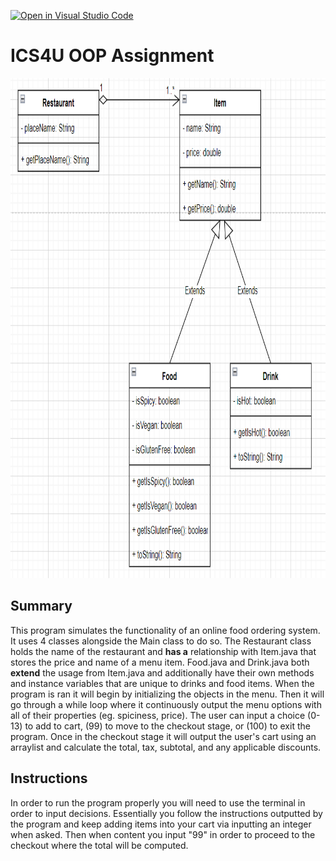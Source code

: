 [![Open in Visual Studio Code](https://classroom.github.com/assets/open-in-vscode-c66648af7eb3fe8bc4f294546bfd86ef473780cde1dea487d3c4ff354943c9ae.svg)](https://classroom.github.com/online_ide?assignment_repo_id=9235093&assignment_repo_type=AssignmentRepo)
# ICS4U OOP Assignment

<img src = "oop_assignment_classdiagram.PNG"  width = "800"  height = "800">

## Summary
This program simulates the functionality of an online food ordering system. It uses 4 classes alongside the Main class to do so. The Restaurant class holds the name of the restaurant and __has a__ relationship with Item.java that stores the price and name of a menu item. Food.java and Drink.java both __extend__ the usage from Item.java and additionally have their own methods and instance variables that are unique to drinks and food items. When the program is ran it will begin by initializing the objects in the menu. Then it will go through a while loop where it continuously output the menu options with all of their properties (eg. spiciness, price). The user can input a choice (0-13) to add to cart, (99) to move to the checkout stage, or (100) to exit the program. Once in the checkout stage it will output the user's cart using an arraylist and calculate the total, tax, subtotal, and any applicable discounts.

## Instructions
In order to run the program properly you will need to use the terminal in order to input decisions. Essentially you follow the instructions outputted by the program and keep adding items into your cart via inputting an integer when asked. Then when content you input "99" in order to proceed to the checkout where the total will be computed.
